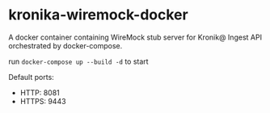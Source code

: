 # kronika-wiremock-docker
A docker container containing WireMock stub server for Kronik@ Ingest API orchestrated by docker-compose.

run `docker-compose up --build -d` to start

Default ports:
* HTTP: 8081
* HTTPS: 9443